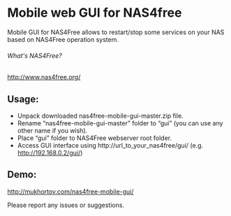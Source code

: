 Mobile web GUI for NAS4free
========

Mobile GUI for NAS4Free allows to restart/stop some services on your NAS based on NAS4Free operation system.

###### What's NAS4Free?

http://www.nas4free.org/

## Usage:

* Unpack downloaded nas4free-mobile-gui-master.zip file.
* Rename “nas4free-mobile-gui-master” folder to “gui” (you can use any other name if you wish).
* Place “gui” folder to NAS4Free webserver root folder.
* Access GUI interface using http://url_to_your_nas4free/gui/ (e.g. http://192.168.0.2/gui/)

## Demo:

http://mukhortov.com/nas4free-mobile-gui/

Please report any issues or suggestions.
